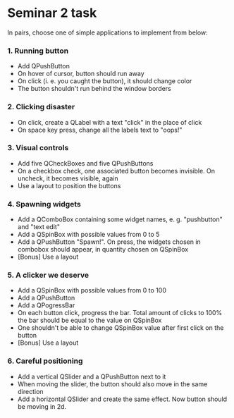 # Seminar 2 task

In pairs, choose one of simple applications to implement from below:

### 1. Running button

- Add QPushButton
- On hover of cursor, button should run away
- On click (i. e. you caught the button), it should change color
- The button shouldn't run behind the window borders

### 2. Clicking disaster

- On click, create a QLabel with a text "click" in the place of click
- On space key press, change all the labels text to "oops!" 

### 3. Visual controls

- Add five QCheckBoxes and five QPushButtons
- On a checkbox check, one associated button becomes invisible. On uncheck, it becomes visible, again
- Use a layout to position the buttons

### 4. Spawning widgets

- Add a QComboBox containing some widget names, e. g. "pushbutton" and "text edit"
- Add a QSpinBox with possible values from 0 to 5
- Add a QPushButton "Spawn!". On press, the widgets chosen in combobox should appear, in quantity chosen on QSpinBox 
- [Bonus] Use a layout

### 5. A clicker we deserve

- Add a QSpinBox with possible values from 0 to 100
- Add a QPushButton
- Add a QPogressBar
- On each button click, progress the bar. Total amount of clicks to 100% the bar should be equal to the value on QSpinBox
- One shouldn't be able to change QSpinBox value after first click on the button
- [Bonus] Use a layout

### 6. Careful positioning

- Add a vertical QSlider and a QPushButton next to it 
- When moving the slider, the button should also move in the same direction
- Add a horizontal QSlider and create the same effect. Now button should be moving in 2d.